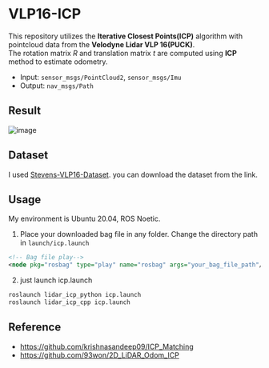 # VLP16-ICP

This repository utilizes the **Iterative Closest Points(ICP)** algorithm with pointcloud data from the **Velodyne Lidar VLP 16(PUCK)**.\
The rotation matrix $R$ and translation matrix $t$ are computed using **ICP** method to estimate odometry.

- Input: `sensor_msgs/PointCloud2`, `sensor_msgs/Imu`
- Output: `nav_msgs/Path`

## Result
![image](https://github.com/soup1997/VLP16-ICP/assets/86957779/ab4c2191-a868-4043-8eee-a6e0fa213bde)

## Dataset
I used [Stevens-VLP16-Dataset](https://github.com/TixiaoShan/Stevens-VLP16-Dataset). you can download the dataset from the link.

## Usage
My environment is Ubuntu 20.04, ROS Noetic.

1) Place your downloaded bag file in any folder. Change the directory path in `launch/icp.launch`
```xml
<!-- Bag file play-->
<node pkg="rosbag" type="play" name="rosbag" args="your_bag_file_path"/>
```
2) just launch icp.launch
```bash
roslaunch lidar_icp_python icp.launch
roslaunch lidar_icp_cpp icp.launch
```

## Reference
* https://github.com/krishnasandeep09/ICP_Matching
* https://github.com/93won/2D_LiDAR_Odom_ICP
